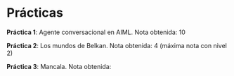 # Prácticas
**Práctica 1**: Agente conversacional en AIML. Nota obtenida: 10

**Práctica 2**: Los mundos de Belkan. Nota obtenida: 4 (máxima nota con nivel 2)

**Práctica 3**: Mancala. Nota obtenida:
